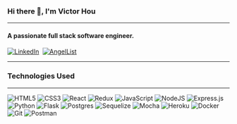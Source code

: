 ### Hi there 👋, I'm Victor Hou

------------------------------
#### A passionate full stack software engineer.
[![LinkedIn](https://img.shields.io/badge/linkedin-%230077B5.svg?style=for-the-badge&logo=linkedin&logoColor=white)](https://www.linkedin.com/in/victor-hou/)&nbsp; [![AngelList](https://img.shields.io/badge/AngelList-%23D4D4D4.svg?style=for-the-badge&logo=AngelList&logoColor=black)](https://angel.co/u/victor-hou-2)&nbsp;

-------------------------------


### Technologies Used
---------------------------------------
![HTML5](https://img.shields.io/badge/html5-%23E34F26.svg?style=for-the-badge&logo=html5&logoColor=white) ![CSS3](https://img.shields.io/badge/css3-%231572B6.svg?style=for-the-badge&logo=css3&logoColor=white) ![React](https://img.shields.io/badge/react-%2320232a.svg?style=for-the-badge&logo=react&logoColor=%2361DAFB) ![Redux](https://img.shields.io/badge/redux-%23593d88.svg?style=for-the-badge&logo=redux&logoColor=white) ![JavaScript](https://img.shields.io/badge/javascript-%23323330.svg?style=for-the-badge&logo=javascript&logoColor=%23F7DF1E) ![NodeJS](https://img.shields.io/badge/node.js-6DA55F?style=for-the-badge&logo=node.js&logoColor=white) ![Express.js](https://img.shields.io/badge/express.js-%23404d59.svg?style=for-the-badge&logo=express&logoColor=%2361DAFB) ![Python](https://img.shields.io/badge/python-3670A0?style=for-the-badge&logo=python&logoColor=ffdd54) ![Flask](https://img.shields.io/badge/flask-%23000.svg?style=for-the-badge&logo=flask&logoColor=white) ![Postgres](https://img.shields.io/badge/postgres-%23316192.svg?style=for-the-badge&logo=postgresql&logoColor=white) ![Sequelize](https://img.shields.io/badge/Sequelize-52B0E7?style=for-the-badge&logo=Sequelize&logoColor=white) ![Mocha](https://img.shields.io/badge/-mocha-%238D6748?style=for-the-badge&logo=mocha&logoColor=white) ![Heroku](https://img.shields.io/badge/heroku-%23430098.svg?style=for-the-badge&logo=heroku&logoColor=white) ![Docker](https://img.shields.io/badge/docker-%230db7ed.svg?style=for-the-badge&logo=docker&logoColor=white) ![Git](https://img.shields.io/badge/git-%23F05033.svg?style=for-the-badge&logo=git&logoColor=white) ![Postman](https://img.shields.io/badge/Postman-FF6C37?style=for-the-badge&logo=postman&logoColor=white)

<!-- Github Stats
---------------------------
<a href="https://github.com/Thereal-victorhou/github-readme-stats">
  <img align="top" src="https://github-readme-stats.vercel.app/api?username=Thereal-victorhou&count_private=true&show_icons=true&theme=tokyonight" />
</a>
<a href="https://github.com/Thereal-victorhou/github-readme-stats">
  <img align="top" src="https://github-readme-stats.vercel.app/api/top-langs/?username=Thereal-victorhou&layout=compact&theme=tokyonight" />
</a>


<!-- ![Victor Hou's GitHub stats](https://github-readme-stats.vercel.app/api?username=Thereal-victorhou&count_private=true&show_icons=true&theme=tokyonight) 
[![Top Langs](https://github-readme-stats.vercel.app/api/top-langs/?username=Thereal-victorhou&layout=compact&theme=tokyonight)](https://github.com/Thereal-victorhou/github-readme-stats) -->
<!--
**Thereal-victorhou/Thereal-victorhou** is a ✨ _special_ ✨ repository because its `README.md` (this file) appears on your GitHub profile.

Here are some ideas to get you started:

- 🔭 I’m currently working on ...
- 🌱 I’m currently learning ...
- 👯 I’m looking to collaborate on ...
- 🤔 I’m looking for help with ...
- 💬 Ask me about ...
- 📫 How to reach me: ...
- 😄 Pronouns: ...
- ⚡ Fun fact: ...
-->
